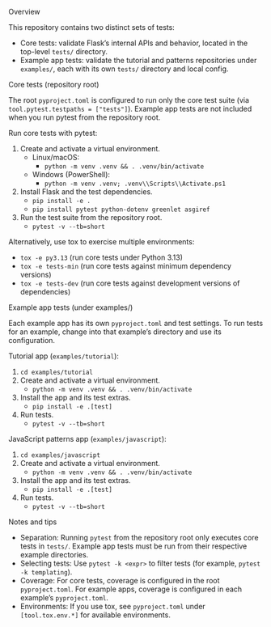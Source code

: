 Overview

This repository contains two distinct sets of tests:

- Core tests: validate Flask’s internal APIs and behavior, located in the top-level `tests/` directory.
- Example app tests: validate the tutorial and patterns repositories under `examples/`, each with its own `tests/` directory and local config.

Core tests (repository root)

The root `pyproject.toml` is configured to run only the core test suite (via `tool.pytest.testpaths = ["tests"]`). Example app tests are not included when you run pytest from the repository root.

Run core tests with pytest:

1. Create and activate a virtual environment.
   - Linux/macOS:
     - `python -m venv .venv && . .venv/bin/activate`
   - Windows (PowerShell):
     - `python -m venv .venv; .venv\\Scripts\\Activate.ps1`
2. Install Flask and the test dependencies.
   - `pip install -e .`
   - `pip install pytest python-dotenv greenlet asgiref`
3. Run the test suite from the repository root.
   - `pytest -v --tb=short`

Alternatively, use tox to exercise multiple environments:

- `tox -e py3.13` (run core tests under Python 3.13)
- `tox -e tests-min` (run core tests against minimum dependency versions)
- `tox -e tests-dev` (run core tests against development versions of dependencies)

Example app tests (under examples/)

Each example app has its own `pyproject.toml` and test settings. To run tests for an example, change into that example’s directory and use its configuration.

Tutorial app (`examples/tutorial`):

1. `cd examples/tutorial`
2. Create and activate a virtual environment.
   - `python -m venv .venv && . .venv/bin/activate`
3. Install the app and its test extras.
   - `pip install -e .[test]`
4. Run tests.
   - `pytest -v --tb=short`

JavaScript patterns app (`examples/javascript`):

1. `cd examples/javascript`
2. Create and activate a virtual environment.
   - `python -m venv .venv && . .venv/bin/activate`
3. Install the app and its test extras.
   - `pip install -e .[test]`
4. Run tests.
   - `pytest -v --tb=short`

Notes and tips

- Separation: Running `pytest` from the repository root only executes core tests in `tests/`. Example app tests must be run from their respective example directories.
- Selecting tests: Use `pytest -k <expr>` to filter tests (for example, `pytest -k templating`).
- Coverage: For core tests, coverage is configured in the root `pyproject.toml`. For example apps, coverage is configured in each example’s `pyproject.toml`.
- Environments: If you use tox, see `pyproject.toml` under `[tool.tox.env.*]` for available environments.

